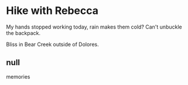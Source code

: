 # Hike with Rebecca

My hands stopped working today, rain makes them cold? 
Can't unbuckle the backpack. 

Bliss in Bear Creek outside of Dolores. 


## null

memories

